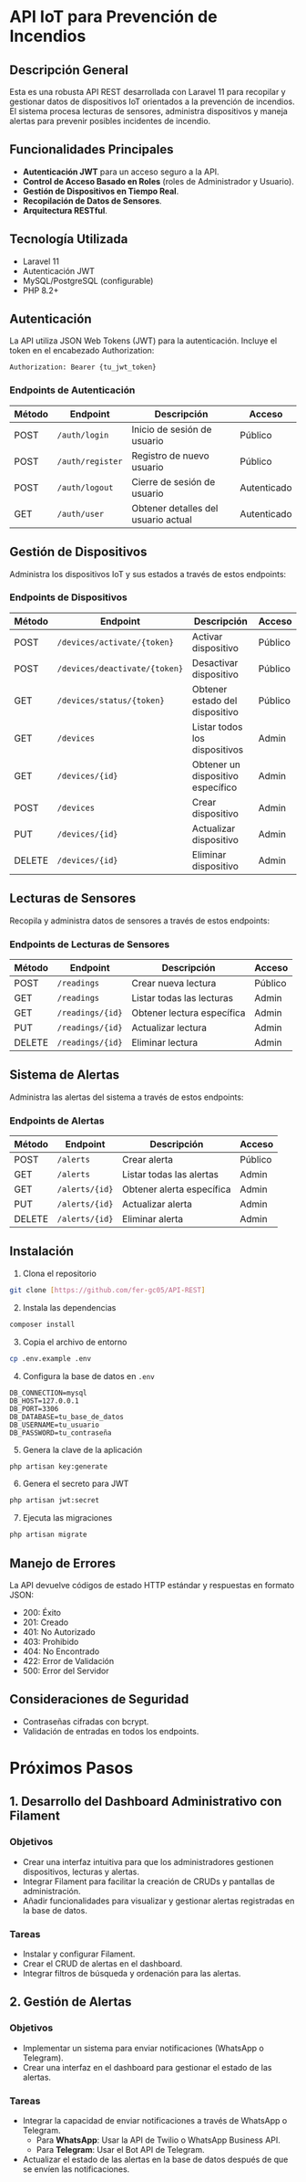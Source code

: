 # API IoT para Prevención de Incendios

## Descripción General

Esta es una robusta API REST desarrollada con Laravel 11 para recopilar y gestionar datos de dispositivos IoT orientados a la prevención de incendios. El sistema procesa lecturas de sensores, administra dispositivos y maneja alertas para prevenir posibles incidentes de incendio.

## Funcionalidades Principales

- **Autenticación JWT** para un acceso seguro a la API.
- **Control de Acceso Basado en Roles** (roles de Administrador y Usuario).
- **Gestión de Dispositivos en Tiempo Real**.
- **Recopilación de Datos de Sensores**.
- **Arquitectura RESTful**.

## Tecnología Utilizada

- Laravel 11
- Autenticación JWT
- MySQL/PostgreSQL (configurable)
- PHP 8.2+

## Autenticación

La API utiliza JSON Web Tokens (JWT) para la autenticación. Incluye el token en el encabezado Authorization:

```
Authorization: Bearer {tu_jwt_token}
```

### Endpoints de Autenticación


| Método | Endpoint         | Descripción                        | Acceso      |
| ------- | ---------------- | ----------------------------------- | ----------- |
| POST    | `/auth/login`    | Inicio de sesión de usuario        | Público    |
| POST    | `/auth/register` | Registro de nuevo usuario           | Público    |
| POST    | `/auth/logout`   | Cierre de sesión de usuario        | Autenticado |
| GET     | `/auth/user`     | Obtener detalles del usuario actual | Autenticado |

## Gestión de Dispositivos

Administra los dispositivos IoT y sus estados a través de estos endpoints:

### Endpoints de Dispositivos


| Método | Endpoint                      | Descripción                       | Acceso   |
| ------- | ----------------------------- | ---------------------------------- | -------- |
| POST    | `/devices/activate/{token}`   | Activar dispositivo                | Público |
| POST    | `/devices/deactivate/{token}` | Desactivar dispositivo             | Público |
| GET     | `/devices/status/{token}`     | Obtener estado del dispositivo     | Público |
| GET     | `/devices`                    | Listar todos los dispositivos      | Admin    |
| GET     | `/devices/{id}`               | Obtener un dispositivo específico | Admin    |
| POST    | `/devices`                    | Crear dispositivo                  | Admin    |
| PUT     | `/devices/{id}`               | Actualizar dispositivo             | Admin    |
| DELETE  | `/devices/{id}`               | Eliminar dispositivo               | Admin    |

## Lecturas de Sensores

Recopila y administra datos de sensores a través de estos endpoints:

### Endpoints de Lecturas de Sensores


| Método | Endpoint         | Descripción                | Acceso   |
| ------- | ---------------- | --------------------------- | -------- |
| POST    | `/readings`      | Crear nueva lectura         | Público |
| GET     | `/readings`      | Listar todas las lecturas   | Admin    |
| GET     | `/readings/{id}` | Obtener lectura específica | Admin    |
| PUT     | `/readings/{id}` | Actualizar lectura          | Admin    |
| DELETE  | `/readings/{id}` | Eliminar lectura            | Admin    |

## Sistema de Alertas

Administra las alertas del sistema a través de estos endpoints:

### Endpoints de Alertas


| Método | Endpoint       | Descripción               | Acceso   |
| ------- | -------------- | -------------------------- | -------- |
| POST    | `/alerts`      | Crear alerta               | Público |
| GET     | `/alerts`      | Listar todas las alertas   | Admin    |
| GET     | `/alerts/{id}` | Obtener alerta específica | Admin    |
| PUT     | `/alerts/{id}` | Actualizar alerta          | Admin    |
| DELETE  | `/alerts/{id}` | Eliminar alerta            | Admin    |

## Instalación

1. Clona el repositorio

```bash
git clone [https://github.com/fer-gc05/API-REST]
```

2. Instala las dependencias

```bash
composer install
```

3. Copia el archivo de entorno

```bash
cp .env.example .env
```

4. Configura la base de datos en `.env`

```
DB_CONNECTION=mysql
DB_HOST=127.0.0.1
DB_PORT=3306
DB_DATABASE=tu_base_de_datos
DB_USERNAME=tu_usuario
DB_PASSWORD=tu_contraseña
```

5. Genera la clave de la aplicación

```bash
php artisan key:generate
```

6. Genera el secreto para JWT

```bash
php artisan jwt:secret
```

7. Ejecuta las migraciones

```bash
php artisan migrate
```

## Manejo de Errores

La API devuelve códigos de estado HTTP estándar y respuestas en formato JSON:

- 200: Éxito
- 201: Creado
- 401: No Autorizado
- 403: Prohibido
- 404: No Encontrado
- 422: Error de Validación
- 500: Error del Servidor

## Consideraciones de Seguridad

- Contraseñas cifradas con bcrypt.
- Validación de entradas en todos los endpoints.

# Próximos Pasos

## 1. Desarrollo del Dashboard Administrativo con Filament

### Objetivos

- Crear una interfaz intuitiva para que los administradores gestionen dispositivos, lecturas y alertas.
- Integrar Filament para facilitar la creación de CRUDs y pantallas de administración.
- Añadir funcionalidades para visualizar y gestionar alertas registradas en la base de datos.

### Tareas

- Instalar y configurar Filament.
- Crear el CRUD de alertas en el dashboard.
- Integrar filtros de búsqueda y ordenación para las alertas.

## 2. Gestión de Alertas

### Objetivos

- Implementar un sistema para enviar notificaciones (WhatsApp o Telegram).
- Crear una interfaz en el dashboard para gestionar el estado de las alertas.

### Tareas

- Integrar la capacidad de enviar notificaciones a través de WhatsApp o Telegram.
  - Para **WhatsApp**: Usar la API de Twilio o WhatsApp Business API.
  - Para **Telegram**: Usar el Bot API de Telegram.
- Actualizar el estado de las alertas en la base de datos después de que se envíen las notificaciones.
